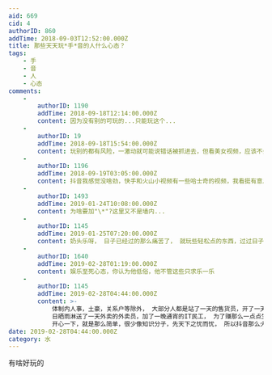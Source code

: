 ```yaml
---
aid: 669
cid: 4
authorID: 860
addTime: 2018-09-03T12:52:00.000Z
title: 那些天天玩*手*音的人什么心态？
tags:
    - 手
    - 音
    - 人
    - 心态
comments:
    -
        authorID: 1190
        addTime: 2018-09-18T12:14:00.000Z
        content: 因为没有别的可玩的...只能玩这个...
    -
        authorID: 19
        addTime: 2018-09-18T15:54:00.000Z
        content: 玩别的都有风险，一激动就可能说错话被抓进去，但看美女视频，应该不会乱说啥的，顶多调戏一下女人。。。
    -
        authorID: 1196
        addTime: 2018-09-19T03:05:00.000Z
        content: 抖音我感觉没啥劲，快手和火山小视频有一些哈士奇的视频，我看挺有意思。
    -
        authorID: 1493
        addTime: 2019-01-24T10:08:00.000Z
        content: 为啥要加"\*"?这里又不是墙内...
    -
        authorID: 1145
        addTime: 2019-01-25T07:20:00.000Z
        content: 奶头乐呀， 日子已经过的那么痛苦了， 就玩些轻松点的东西，过过日子咯~
    -
        authorID: 1640
        addTime: 2019-02-28T01:19:00.000Z
        content: 娱乐至死心态，你认为他低俗，他不管这些只求乐一乐
    -
        authorID: 1145
        addTime: 2019-02-28T04:44:00.000Z
        content: >-
            体制内人事，土豪，关系户等除外， 大部分人都是站了一天的售货员，开了一天车的滴滴司机或者货车司机，扫了一天地的清洁工人，
            日晒雨淋送了一天外卖的外卖员，加了一晚通宵的IT民工， 为了赚那么一点点生活费用，逼迫一天都那么累了， 休息的时候刷一刷奶头乐，
            开心一下，就是那么简单，很少像知识分子，先天下之忧而忧， 所以抖音那么火爆的原因
date: 2019-02-28T04:44:00.000Z
category: 水
---
```


有啥好玩的
